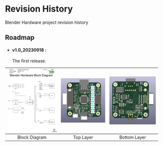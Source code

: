 # Revision History

Blender Hardware project revision history

## Roadmap

- #### __v1.0_20230918 :__ 
	The first release.

| ![Hardware](https://github.com/mend0z0/Blender/blob/main/Document/Block%20Diagrams/_FBD_HW_Blender_v1.0.svg) | ![_3DView_Top_Blender_v1.0](https://github.com/mend0z0/Blender/blob/main/Hardware/_Sub_HW_Blender/v1_20230918/Released%20Folder/v1.0%20-%2020230918/Media%20Content/Picture/_3DView_Top_Blender_v1.0.png)| ![_3DView_Bottom_Blender_v1.0](https://github.com/mend0z0/Blender/blob/main/Hardware/_Sub_HW_Blender/v1_20230918/Released%20Folder/v1.0%20-%2020230918/Media%20Content/Picture/_3DView_Bottom_Blender_v1.0.png) |
|:--:|:--:|:--:|
| Block Diagram | Top Layer | Bottom Layer |

